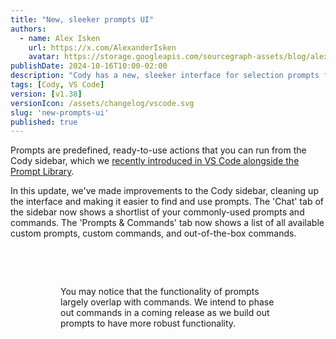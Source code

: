 ```yaml
---
title: "New, sleeker prompts UI"
authors:
  - name: Alex Isken
    url: https://x.com/AlexanderIsken
    avatar: https://storage.googleapis.com/sourcegraph-assets/blog/alex_avatar.png
publishDate: 2024-10-16T10:00-02:00
description: "Cody has a new, sleeker interface for selection prompts from the sidebar."
tags: [Cody, VS Code]
version: [v1.38]
versionIcon: /assets/changelog/vscode.svg
slug: 'new-prompts-ui'
published: true
---
```


Prompts are predefined, ready-to-use actions that you can run from the Cody sidebar, which we [recently introduced in VS Code alongside the Prompt Library](https://sourcegraph.com/blog/cody-vscode-1-30-0-release).

In this update, we've made improvements to the Cody sidebar, cleaning up the interface and making it easier to find and use prompts. The 'Chat' tab of the sidebar now shows a shortlist of your commonly-used prompts and commands. The 'Prompts & Commands' tab now shows a list of all available custom prompts, custom commands, and out-of-the-box commands.

<br />
<Figure
  src="https://storage.googleapis.com/sourcegraph-assets/blog/cody-vscode-1-38-release/chat-tab.png"
  alt="Chat tab view"
/>
<br />
<Figure
  src="https://storage.googleapis.com/sourcegraph-assets/blog/cody-vscode-1-38-release/prompts-tab.png"
  alt="Prompts & Commands tab"
/>

You may notice that the functionality of prompts largely overlap with commands. We intend to phase out commands in a coming release as we build out prompts to have more robust functionality.
